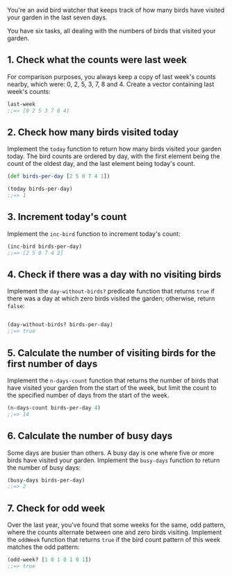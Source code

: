 You're an avid bird watcher that keeps track of how many birds have visited your garden in the last seven days.

You have six tasks, all dealing with the numbers of birds that visited your garden.

## 1. Check what the counts were last week

For comparison purposes, you always keep a copy of last week's counts nearby, which were: 0, 2, 5, 3, 7, 8 and 4. Create a vector containing last week's counts:

```clojure
last-week
;;=> [0 2 5 3 7 8 4]
```

## 2. Check how many birds visited today

Implement the `today` function to return how many birds visited your garden today. The bird counts are ordered by day, with the first element being the count of the oldest day, and the last element being today's count.

```clojure
(def birds-per-day [2 5 0 7 4 1])

(today birds-per-day)
;;=> 1
```

## 3. Increment today's count

Implement the `inc-bird` function to increment today's count:

```clojure
(inc-bird birds-per-day)
;;=> [2 5 0 7 4 2]
```

## 4. Check if there was a day with no visiting birds

Implement the `day-without-birds?` predicate function that returns `true` if there was a day at which zero birds visited the garden; otherwise, return `false`:

```clojure

(day-without-birds? birds-per-day)
;;=> true
```

## 5. Calculate the number of visiting birds for the first number of days

Implement the `n-days-count` function that returns the number of birds that have visited your garden from the start of the week, but limit the count to the specified number of days from the start of the week.

```clojure
(n-days-count birds-per-day 4)
;;=> 14
```

## 6. Calculate the number of busy days

Some days are busier than others. A busy day is one where five or more birds have visited your garden.
Implement the `busy-days` function to return the number of busy days:

```clojure
(busy-days birds-per-day)
;;=> 2
```

## 7. Check for odd week

Over the last year, you've found that some weeks for the same, odd pattern, where the counts alternate between one and zero birds visiting. Implement the `oddWeek` function that returns `true` if the bird count pattern of this week matches the odd pattern:

```clojure
(odd-week? [1 0 1 0 1 0 1])
;;=> true
```
